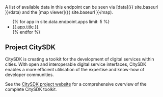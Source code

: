 ---
---

A list of available data in this endpoint can be seen via [data]({{ site.baseurl }}/data) and the [map viewer]({{ site.baseurl }}/map).

<ul class="apps">
{% for app in site.data.endpoint.apps limit: 5 %}
<li style="background-image: url({{ site.baseurl }}/apps/{{ app.name }}.png)">
  <a href="{{ site.baseurl}}/apps#{{ app.name }}">{{ app.title }}</a>
</li>
{% endfor %}
</ul>

## Project CitySDK

CitySDK is creating a toolkit for the development of digital services within cities. With open and interoperable digital service interfaces, CitySDK enables a more efficient utilisation of the expertise and know-how of developer communities.

See the [CitySDK project website](http://www.citysdk.eu/) for a comprehensive overview of the complete CitySDK toolkit.
